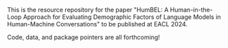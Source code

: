 This is the resource repository for the paper "HumBEL: A Human-in-the-Loop Approach for Evaluating Demographic
Factors of Language Models in Human-Machine Conversations" to be published at EACL 2024.

Code, data, and package pointers are all forthcoming!
